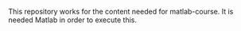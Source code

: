 This repository works for the content needed for matlab-course. It is needed Matlab in order to execute this.
